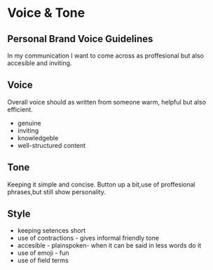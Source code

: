# Voice & Tone
## Personal Brand Voice Guidelines 

In my communication I want to come across as proffesional but also accesible and inviting. 

## Voice

Overall voice should as written from someone warm, helpful but also efficient. 

- genuine
- inviting
- knowledgeble
- well-structured content

## Tone

Keeping it simple and concise. Button up
a bit,use of proffesional phrases,but still show
personality. 


## Style

- keeping setences short 
- use of contractions - gives informal friendly tone
- accesible - plainspoken- when it can be said in less words do it
- use of emoji - fun
- use of field terms
